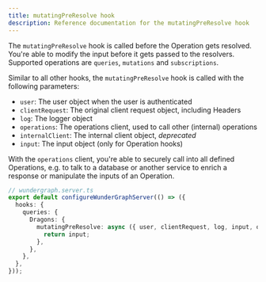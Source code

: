 ```yaml
---
title: mutatingPreResolve hook
description: Reference documentation for the mutatingPreResolve hook
---
```


The `mutatingPreResolve` hook is called before the Operation gets resolved.
You're able to modify the input before it gets passed to the resolvers.
Supported operations are `queries`, `mutations` and `subscriptions`.

Similar to all other hooks,
the `mutatingPreResolve` hook is called with the following parameters:

- `user`: The user object when the user is authenticated
- `clientRequest`: The original client request object, including Headers
- `log`: The logger object
- `operations`: The operations client, used to call other (internal) operations
- `internalClient`: The internal client object, _deprecated_
- `input`: The input object (only for Operation hooks)

With the `operations` client,
you're able to securely call into all defined Operations,
e.g. to talk to a database or another service to enrich a response or manipulate the inputs of an Operation.

```typescript
// wundergraph.server.ts
export default configureWunderGraphServer(() => ({
  hooks: {
    queries: {
      Dragons: {
        mutatingPreResolve: async ({ user, clientRequest, log, input, operations, internalClient }) => {
          return input;
        },
      },
    },
  },
}));
```
